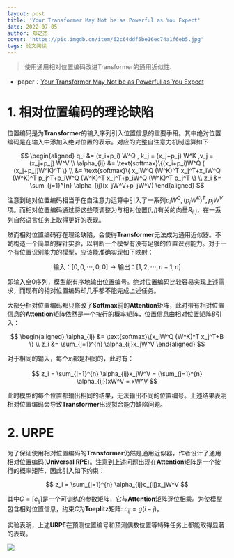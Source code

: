 ```yaml
---
layout: post
title: 'Your Transformer May Not be as Powerful as You Expect'
date: 2022-07-05
author: 郑之杰
cover: 'https://pic.imgdb.cn/item/62c64ddf5be16ec74a1f6eb5.jpg'
tags: 论文阅读
---
```


> 使用通用相对位置编码改进Transformer的通用近似性.

- paper：[Your Transformer May Not be as Powerful as You Expect](https://arxiv.org/abs/2205.13401)

# 1. 相对位置编码的理论缺陷

位置编码是为**Transformer**的输入序列引入位置信息的重要手段。其中绝对位置编码是在输入中添加入绝对位置的表示。对应的完整自注意力机制运算如下

$$ \begin{aligned} q_i &= (x_i+p_i) W^Q , k_j = (x_j+p_j) W^K ,v_j = (x_j+p_j) W^V  \\ \alpha_{ij} &= \text{softmax}\{(x_i+p_i)W^Q ( (x_j+p_j)W^K)^T \} \\ &=  \text{softmax}\{ x_iW^Q (W^K)^T x_j^T+x_iW^Q (W^K)^T p_j^T+p_iW^Q (W^K)^T x_j^T+p_iW^Q (W^K)^T p_j^T \} \\ z_i &= \sum_{j=1}^{n} \alpha_{ij}(x_jW^V+p_jW^V)  \end{aligned} $$

注意到绝对位置编码相当于在自注意力运算中引入了一系列$p_iW^Q,(p_jW^K)^T,p_jW^V$项。而相对位置编码通过将这些项调整为与相对位置$(i,j)$有关的向量$R_{i,j}$，在一系列自然语言任务上取得更好的表现。

然而相对位置编码存在理论缺陷，会使得**Transformer**无法成为通用近似器。不妨构造一个简单的探针实验，以判断一个模型有没有足够的位置识别能力。对于一个有位置识别能力的模型，应该能准确实现如下映射：

$$ \text{输入：} [0,0,\cdots, 0,0] \to \text{输出：} [1,2,\cdots, n-1,n] $$

即输入全$0$序列，模型能有序地输出位置编号。绝对位置编码比较容易实现上述需求，而现有的相对位置编码却几乎都不能完成上述任务。

大部分相对位置编码都只修改了**Softmax**前的**Attention**矩阵，此时带有相对位置信息的**Attention**矩阵依然是一个按行的概率矩阵，位置信息由相对位置矩阵$B$引入：

$$ \begin{aligned} \alpha_{ij} &= \text{softmax}\{x_iW^Q (W^K)^T x_j^T+B \}  \\ z_i &= \sum_{j=1}^{n} \alpha_{ij}x_jW^V  \end{aligned} $$

对于相同的输入，每个$x_j$都是相同的，此时有：

$$ z_i = \sum_{j=1}^{n} \alpha_{ij}x_jW^V = (\sum_{j=1}^{n} \alpha_{ij})xW^V = xW^V $$

此时模型的每个位置都输出相同的结果，无法输出不同的位置编号。上述结果表明相对位置编码会导致**Transformer**出现拟合能力缺陷问题。

# 2. URPE

为了保证使用相对位置编码的**Transformer**仍然是通用近似器，作者设计了通用相对位置编码(**Universal RPE**)。注意到上述问题出现在**Attention**矩阵是一个按行的概率矩阵，因此引入如下约束：

$$ z_i = \sum_{j=1}^{n} \alpha_{ij}c_{ij}x_jW^V $$

其中$C=[c_{ij}]$是一个可训练的参数矩阵，它与**Attention**矩阵逐位相乘。为使模型包含相对位置信息，约束$C$为**Toeplitz**矩阵: $c_{ij}=g(i−j)$。

实验表明，上述**URPE**在预测位置编号和预测偶数位置等特殊任务上都能取得显著的表现。

![](https://pic.imgdb.cn/item/62c64b41493c5f999cf415ac.jpg)